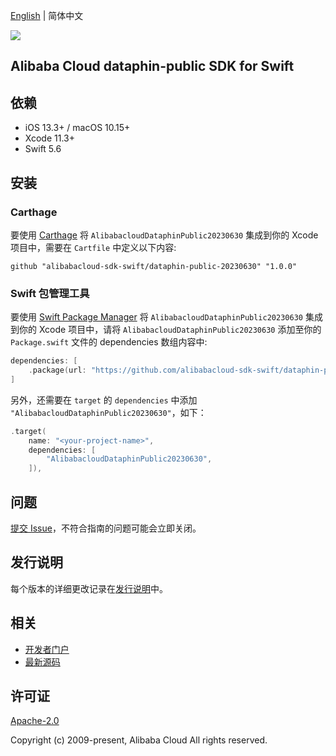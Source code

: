 [English](README.md) | 简体中文

![](https://aliyunsdk-pages.alicdn.com/icons/AlibabaCloud.svg)

## Alibaba Cloud dataphin-public SDK for Swift

## 依赖

- iOS 13.3+ / macOS 10.15+
- Xcode 11.3+
- Swift 5.6

## 安装

### Carthage

要使用 [Carthage](https://github.com/Carthage/Carthage) 将 `AlibabacloudDataphinPublic20230630` 集成到你的 Xcode 项目中，需要在 `Cartfile` 中定义以下内容:

```ogdl
github "alibabacloud-sdk-swift/dataphin-public-20230630" "1.0.0"
```

### Swift 包管理工具

要使用 [Swift Package Manager](https://swift.org/package-manager/) 将 `AlibabacloudDataphinPublic20230630` 集成到你的 Xcode 项目中，请将 `AlibabacloudDataphinPublic20230630` 添加至你的 `Package.swift` 文件的 dependencies 数组内容中:

```swift
dependencies: [
    .package(url: "https://github.com/alibabacloud-sdk-swift/dataphin-public-20230630.git", from: "1.0.0")
]
```

另外，还需要在 `target` 的 `dependencies` 中添加 `"AlibabacloudDataphinPublic20230630"`，如下：

```swift
.target(
    name: "<your-project-name>",
    dependencies: [
        "AlibabacloudDataphinPublic20230630",
    ]),
```

## 问题

[提交 Issue](https://github.com/alibabacloud-sdk-swift/dataphin-public-20230630/issues/new)，不符合指南的问题可能会立即关闭。

## 发行说明

每个版本的详细更改记录在[发行说明](./ChangeLog.txt)中。

## 相关

* [开发者门户](https://next.api.aliyun.com/home)
* [最新源码](https://github.com/alibabacloud-sdk-swift/dataphin-public-20230630)

## 许可证

[Apache-2.0](http://www.apache.org/licenses/LICENSE-2.0)

Copyright (c) 2009-present, Alibaba Cloud All rights reserved.
